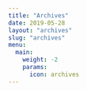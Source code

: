 ```yaml
---
title: "Archives"
date: 2019-05-28
layout: "archives"
slug: "archives"
menu:
  main:
    weight: -2
    params:
      icon: archives
---
```

